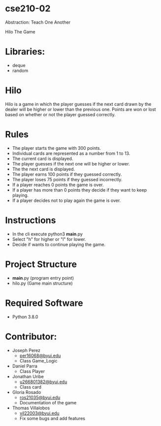 # cse210-02
Abstraction: Teach One Another

Hilo The Game
# Libraries:
* deque
* random

# Hilo
Hilo is a game in which the player guesses if the next card drawn by the dealer will be higher or lower than the previous one. 
Points are won or lost based on whether or not the player guessed correctly.

# Rules
* The player starts the game with 300 points.
* Individual cards are represented as a number from 1 to 13.
* The current card is displayed.
* The player guesses if the next one will be higher or lower.
* The the next card is displayed.
* The player earns 100 points if they guessed correctly.
* The player loses 75 points if they guessed incorrectly.
* If a player reaches 0 points the game is over.
* If a player has more than 0 points they decide if they want to keep playing.
* If a player decides not to play again the game is over.

# Instructions
* In the cli execute python3 __main__.py
* Select "h" for higher or "l" for lower.
* Decide if wants to continue playing the game.

# Project Structure
* __main__.py     (program entry point)
* hilo.py         (Game main structure)

# Required Software
* Python 3.8.0

# Contributor:
* Joseph Perez
    - per16068@byui.edu
    - Class Game_Logic
* Daniel Parra 
    - Class Player
* Jonathan Uribe 
    - u266801382@byui.edu
    - Class card
* Gloria Rosado 
    - ros21035@byui.edu
    - Documentation of the game
* Thomas Villalobos
    - vil22003@byui.edu
    - Fix some bugs and add features
